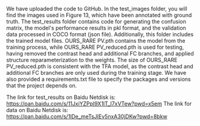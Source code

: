 We have uploaded the code to GitHub. In the test_images folder, you will find the images used in Figure 13, which have been annotated with ground truth. 
The test_results folder contains code for generating the confusion matrix, the model's performance results in pkl format, and the validation data processed in COCO format (json file). 
Additionally, this folder includes the trained model files. OURS_RARE PV.pth contains the model from the training process, while OURS_RARE PV_reduced.pth is used for testing, having removed the contrast head and additional FC branches, and applied structure reparameterization to the weights. 
The size of OURS_RARE PV_reduced.pth is consistent with the TFA model, as the contrast head and additional FC branches are only used during the training stage. We have also provided a requirements.txt file to specify the packages and versions that the project depends on.

The link for test_results on Baidu Netdisk is: https://pan.baidu.com/s/11JxiYZPpI9X1lT_I7xVTew?pwd=x5em
The link for data on Baidu Netdisk is: https://pan.baidu.com/s/1lDe_meTsJIEv5nxA30jDKw?pwd=8bkw

